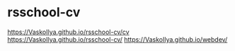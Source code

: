 # rsschool-cv
https://VaskoIlya.github.io/rsschool-cv/cv
https://VaskoIlya.github.io/rsschool-cv/
https://VaskoIlya.github.io/webdev/
